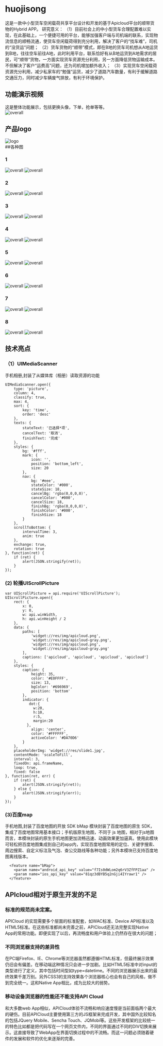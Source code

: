 # huojisong

这是一款中小型货车空闲载荷共享平台设计和开发的基于Apicloud平台的顺带货物的Hybrid APP。
研究意义：
（1）目前社会上的中小型货车合理配置难以实现，在此基础上，一个便捷可用的平台，能够加强客户端与司机端的联系，实现物流信息的顺畅流通，使货车空闲载荷得到充分利用，解决了客户的“找车难”，司机的“没货运”问题；
（2）货车货物的“顺带”模式，即在B地的货车司机想从A地运货到B地，往往空车前往A地，此时利用平台，联系恰好有从B地运货到A地需求的居民，可“顺带”货物，一方面实现货车资源充分利用，另一方面降低货物运输成本。不但解决了客户“运费高”问题，还为司机增加额外收入；
（3）实现货车空闲载荷资源充分利用，减少私家车的“勉强”运货，减少了道路汽车数量，有利于缓解道路交通压力，同时减少车辆废气排放，有利于环境保护。

## 功能演示视频

这是整体功能展示，包括更换头像，下单，抢单等等。<br>
![overall](https://github.com/Ather1995/huojisong/blob/master/display/hjs_overall.gif?raw=true)

## 产品logo
![logo](https://github.com/Ather1995/huojisong/blob/master/display/logo.png?raw=true) <br>
##各种图 
### 1
![overall](https://github.com/Ather1995/huojisong/blob/master/display/lb1.png?raw=true)
![overall](https://github.com/Ather1995/huojisong/blob/master/display/lb2.png?raw=true) <br>
### 2
![overall](https://github.com/Ather1995/huojisong/blob/master/display/acty.png?raw=true)
![overall](https://github.com/Ather1995/huojisong/blob/master/display/aty.png?raw=true) <br>
### 3
![overall](https://github.com/Ather1995/huojisong/blob/master/display/cardetail.png?raw=true)
![overall](https://github.com/Ather1995/huojisong/blob/master/display/coin.png?raw=true) <br>
### 4
![overall](https://github.com/Ather1995/huojisong/blob/master/display/exService.png?raw=true)
![overall](https://github.com/Ather1995/huojisong/blob/master/display/findcar.png?raw=true) <br>
### 5
![overall](https://github.com/Ather1995/huojisong/blob/master/display/map.png?raw=true)
![overall](https://github.com/Ather1995/huojisong/blob/master/display/money.png?raw=true) <br>
### 6
![overall](https://github.com/Ather1995/huojisong/blob/master/display/my.png?raw=true)
![overall](https://github.com/Ather1995/huojisong/blob/master/display/order.png?raw=true) <br>
### 7
![overall](https://github.com/Ather1995/huojisong/blob/master/display/order_manage.png?raw=true)
![overall](https://github.com/Ather1995/huojisong/blob/master/display/ordercar.png?raw=true) <br>
### 8
![overall](https://github.com/Ather1995/huojisong/blob/master/display/route.png?raw=true)
![overall](https://github.com/Ather1995/huojisong/blob/master/display/youhui.png?raw=true) <br>

## 技术亮点
### （1）UIMediaScanner
手机相册,封装了从媒体库（相册）读取资源的功能
```var UIMediaScanner = api.require('UIMediaScanner');
UIMediaScanner.open({
    type: 'picture',
    column: 4,
    classify: true,
    max: 4,
    sort: {
        key: 'time',
        order: 'desc'
    },
    texts: {
        stateText: '已选择*项',
        cancelText: '取消',
        finishText: '完成'
    },
    styles: {
        bg: '#fff',
        mark: {
            icon: '',
            position: 'bottom_left',
            size: 20
        },
        nav: {
            bg: '#eee',
            stateColor: '#000',
            stateSize: 18,
            cancelBg: 'rgba(0,0,0,0)',
            cancelColor: '#000',
            cancelSize: 18,
            finishBg: 'rgba(0,0,0,0)',
            finishColor: '#000',
            finishSize: 18
        }
    },
    scrollToBottom: {
        intervalTime: 3,
        anim: true
    },
    exchange: true,
    rotation: true
}, function(ret) {
    if (ret) {
        alert(JSON.stringify(ret));
    }
});
```
### (2) 轮播UIScrollPicture
```
var UIScrollPicture = api.require('UIScrollPicture');
UIScrollPicture.open({
    rect: {
        x: 0,
        y: 0,
        w: api.winWidth,
        h: api.winHeight / 2
    },
    data: {
        paths: [
            'widget://res/img/apicloud.png',
            'widget://res/img/apicloud-gray.png',
            'widget://res/img/apicloud.png',
            'widget://res/img/apicloud-gray.png'
        ],
        captions: ['apicloud', 'apicloud', 'apicloud', 'apicloud']
    },
    styles: {
        caption: {
            height: 35,
            color: '#E0FFFF',
            size: 13,
            bgColor: '#696969',
            position: 'bottom'
        },
        indicator: {
           dot:{
             w:20,
             h:10,
             r:5,
             margin:20
          },
            align: 'center',
            color: '#FFFFFF',
            activeColor: '#DA70D6'
        }
    },
    placeholderImg: 'widget://res/slide1.jpg',
    contentMode: 'scaleToFill',
    interval: 3,
    fixedOn: api.frameName,
    loop: true,
    fixed: false
}, function(ret, err) {
    if (ret) {
        alert(JSON.stringify(ret));
    } else {
        alert(JSON.stringify(err));
    }
});
```

### (3)百度map
手机地图,封装了百度地图的开放 SDK
bMap 模块封装了百度地图的原生 SDK，集成了百度地图常用基本接口；手机版原生地图，不同于 js 地图，相对于js地图而言，本模块封装的原生手机地图更加流畅迅速、动画效果更加逼真。使用此模块可轻松把百度地图集成到自己的app内，实现百度地图常用的定位、关键字搜索、周边搜索、自定义标注及气泡、查公交路线等各种功能；另外本模块已支持百度地图离线版本。
```
  <feature name="bMap">
    <param name="android_api_key" value="f7Is0dWLom2q6rV3ZfFPZ1aa" />
    <param name="ios_api_key" value="81qz3dBYB5q2nGji4IYrawr1" />
  </feature>
```
## APIcloud相对于原生开发的不足
### 标准的规范尚未定案。
APICloud 的实现需要多个层面的标准配套，如WAC标准、Device API标准以及HTML5标准。在这些标准都尚未完善之前，APICloud还无法完整实现Native App的常用功能。即便实现了以后，再流畅度和用户体验上仍然存在很大的问题；
### 不同浏览器支持的差异性
在PC端Firefox、IE、Chrome等浏览器虽然都遵循HTML标准，但最终展示效果仍旧会有偏差。在移动端这种情况只会进一步加剧。比如HTML5标准中对input的类型进行了定义，其中包括时间型如type=datetime。不同的浏览器展示出来的最终效果千差万别。另外CSS3的支持效果各个浏览器核心也会有自己的风格，做不到完全统一。这和Native App相比，成为比较大的弱势。
###  移动设备浏览器的性能还不能支持API Cloud
和大多数web App相似，APICloud体验不流畅和响应速度慢是当前面临两个最大的硬伤。目前APICloud主要使用第三方的JS框架来完成开发，其中国外比较知名的包括JQuery Mobile、Sencha Touch、JQMobi等。这些开发框架的比较统一的特色比如都是把代码写在一个网页文件内，不同的界面通过不同的DIV切换来展示。这直接导致了WebApp在界面切换过程中的不流畅。而这一问题必须随着硬件的发展和软件的优化来逐渐的完善。



